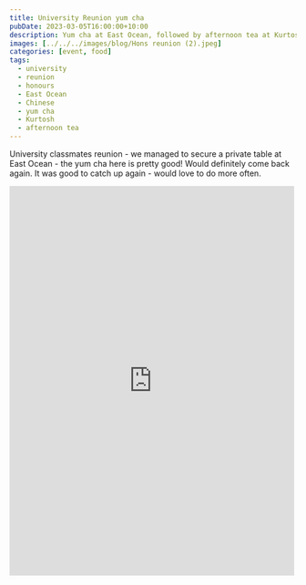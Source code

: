 ```yaml
---
title: University Reunion yum cha
pubDate: 2023-03-05T16:00:00+10:00
description: Yum cha at East Ocean, followed by afternoon tea at Kurtosh
images: [../../../images/blog/Hons reunion (2).jpeg]
categories: [event, food]
tags:
  - university
  - reunion
  - honours
  - East Ocean
  - Chinese
  - yum cha
  - Kurtosh
  - afternoon tea
---
```


University classmates reunion - we managed to secure a private table at East Ocean - the yum cha here is pretty good! Would definitely come back again. It was good to catch up again - would love to do more often.

<iframe src="https://www.facebook.com/plugins/post.php?href=https%3A%2F%2Fwww.facebook.com%2Fchris1.tham%2Fposts%2Fpfbid02eXzsGdFmJ2z5CZJGHgVWkMvsgLHvNfQvX2CDufJDQ4VKiSJHYQoLrbP3n4Mt2QxJl&show_text=true&width=500" width="500" height="684" style="border:none;overflow:hidden" scrolling="no" frameborder="0" allowfullscreen="true" allow="autoplay; clipboard-write; encrypted-media; picture-in-picture; web-share"></iframe>
